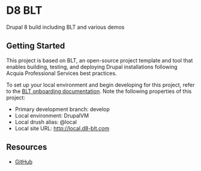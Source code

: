 # D8 BLT

Drupal 8 build including BLT and various demos

## Getting Started

This project is based on BLT, an open-source project template and tool that enables building, testing, and deploying Drupal installations following Acquia Professional Services best practices.

To set up your local environment and begin developing for this project, refer to the [BLT onboarding documentation](http://blt.readthedocs.io/en/latest/readme/onboarding/). Note the following properties of this project:
* Primary development branch: develop
* Local environment: DrupalVM
* Local drush alias: @local
* Local site URL: http://local.d8-blt.com

## Resources

* [GitHub](https://github.com/yusufhm/d8-blt)
